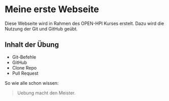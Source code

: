 # Meine erste Webseite
Diese Webseite wird in Rahmen des OPEN-HPI Kurses erstelt. Dazu wird die Nutzung der Git und GitHub geübt.

## Inhalt der Übung
* Git-Befehle
* GitHub
* Clone Repo
* Pull Request

So wie alle schon wissen:
> Uebung macht den Meister.